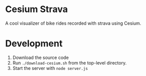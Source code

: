 Cesium Strava
=

A cool visualizer of bike rides recorded with strava using Cesium.

Development
==

1. Download the source code
2. Run `./download-cesium.sh` from the top-level directory.
3. Start the server with `node server.js`

